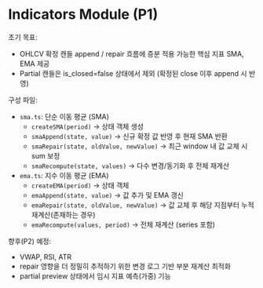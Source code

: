 # Indicators Module (P1)

초기 목표:
- OHLCV 확정 캔들 append / repair 흐름에 증분 적용 가능한 핵심 지표 SMA, EMA 제공
- Partial 캔들은 is_closed=false 상태에서 제외 (확정된 close 이후 append 시 반영)

구성 파일:
- `sma.ts`: 단순 이동 평균 (SMA)
  - `createSMA(period)` → 상태 객체 생성
  - `smaAppend(state, value)` → 신규 확정 값 반영 후 현재 SMA 반환
  - `smaRepair(state, oldValue, newValue)` → 최근 window 내 값 교체 시 sum 보정
  - `smaRecompute(state, values)` → 다수 변경/동기화 후 전체 재계산
- `ema.ts`: 지수 이동 평균 (EMA)
  - `createEMA(period)` → 상태 객체
  - `emaAppend(state, value)` → 값 추가 및 EMA 갱신
  - `emaRepair(state, oldValue, newValue)` → 값 교체 후 해당 지점부터 누적 재계산(존재하는 경우)
  - `emaRecompute(values, period)` → 전체 재계산 (series 포함)

향후(P2) 예정:
- VWAP, RSI, ATR
- repair 영향을 더 정밀히 추적하기 위한 변경 로그 기반 부분 재계산 최적화
- partial preview 상태에서 임시 지표 예측(가중) 기능
